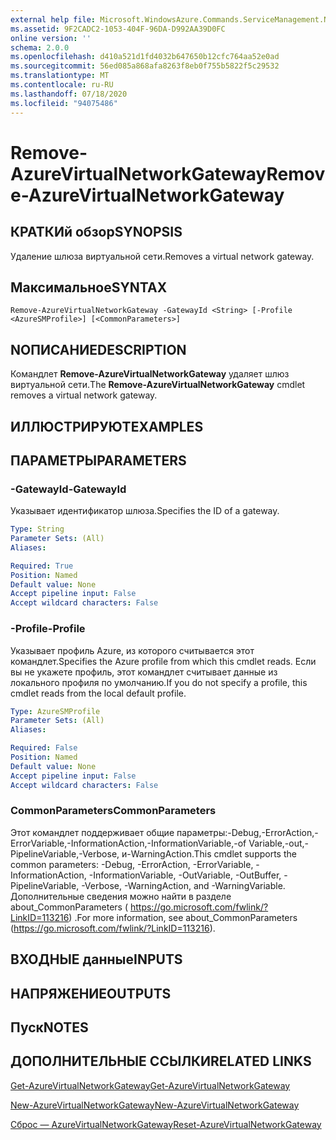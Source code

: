 ```yaml
---
external help file: Microsoft.WindowsAzure.Commands.ServiceManagement.Network.dll-Help.xml
ms.assetid: 9F2CADC2-1053-404F-96DA-D992AA39D0FC
online version: ''
schema: 2.0.0
ms.openlocfilehash: d410a521d1fd4032b647650b12cfc764aa52e0ad
ms.sourcegitcommit: 56ed085a868afa8263f8eb0f755b5822f5c29532
ms.translationtype: MT
ms.contentlocale: ru-RU
ms.lasthandoff: 07/18/2020
ms.locfileid: "94075486"
---
```

# <span data-ttu-id="b290a-101">Remove-AzureVirtualNetworkGateway</span><span class="sxs-lookup"><span data-stu-id="b290a-101">Remove-AzureVirtualNetworkGateway</span></span>

## <span data-ttu-id="b290a-102">КРАТКИй обзор</span><span class="sxs-lookup"><span data-stu-id="b290a-102">SYNOPSIS</span></span>
<span data-ttu-id="b290a-103">Удаление шлюза виртуальной сети.</span><span class="sxs-lookup"><span data-stu-id="b290a-103">Removes a virtual network gateway.</span></span>

## <span data-ttu-id="b290a-104">Максимальное</span><span class="sxs-lookup"><span data-stu-id="b290a-104">SYNTAX</span></span>

```
Remove-AzureVirtualNetworkGateway -GatewayId <String> [-Profile <AzureSMProfile>] [<CommonParameters>]
```

## <span data-ttu-id="b290a-105">NОПИСАНИЕ</span><span class="sxs-lookup"><span data-stu-id="b290a-105">DESCRIPTION</span></span>
<span data-ttu-id="b290a-106">Командлет **Remove-AzureVirtualNetworkGateway** удаляет шлюз виртуальной сети.</span><span class="sxs-lookup"><span data-stu-id="b290a-106">The **Remove-AzureVirtualNetworkGateway** cmdlet removes a virtual network gateway.</span></span>

## <span data-ttu-id="b290a-107">ИЛЛЮСТРИРУЮТ</span><span class="sxs-lookup"><span data-stu-id="b290a-107">EXAMPLES</span></span>

## <span data-ttu-id="b290a-108">ПАРАМЕТРЫ</span><span class="sxs-lookup"><span data-stu-id="b290a-108">PARAMETERS</span></span>

### <span data-ttu-id="b290a-109">-GatewayId</span><span class="sxs-lookup"><span data-stu-id="b290a-109">-GatewayId</span></span>
<span data-ttu-id="b290a-110">Указывает идентификатор шлюза.</span><span class="sxs-lookup"><span data-stu-id="b290a-110">Specifies the ID of a gateway.</span></span>

```yaml
Type: String
Parameter Sets: (All)
Aliases: 

Required: True
Position: Named
Default value: None
Accept pipeline input: False
Accept wildcard characters: False
```

### <span data-ttu-id="b290a-111">-Profile</span><span class="sxs-lookup"><span data-stu-id="b290a-111">-Profile</span></span>
<span data-ttu-id="b290a-112">Указывает профиль Azure, из которого считывается этот командлет.</span><span class="sxs-lookup"><span data-stu-id="b290a-112">Specifies the Azure profile from which this cmdlet reads.</span></span> <span data-ttu-id="b290a-113">Если вы не укажете профиль, этот командлет считывает данные из локального профиля по умолчанию.</span><span class="sxs-lookup"><span data-stu-id="b290a-113">If you do not specify a profile, this cmdlet reads from the local default profile.</span></span>

```yaml
Type: AzureSMProfile
Parameter Sets: (All)
Aliases: 

Required: False
Position: Named
Default value: None
Accept pipeline input: False
Accept wildcard characters: False
```

### <span data-ttu-id="b290a-114">CommonParameters</span><span class="sxs-lookup"><span data-stu-id="b290a-114">CommonParameters</span></span>
<span data-ttu-id="b290a-115">Этот командлет поддерживает общие параметры:-Debug,-ErrorAction,-ErrorVariable,-InformationAction,-InformationVariable,-of Variable,-out,-PipelineVariable,-Verbose, и-WarningAction.</span><span class="sxs-lookup"><span data-stu-id="b290a-115">This cmdlet supports the common parameters: -Debug, -ErrorAction, -ErrorVariable, -InformationAction, -InformationVariable, -OutVariable, -OutBuffer, -PipelineVariable, -Verbose, -WarningAction, and -WarningVariable.</span></span> <span data-ttu-id="b290a-116">Дополнительные сведения можно найти в разделе about_CommonParameters ( https://go.microsoft.com/fwlink/?LinkID=113216) .</span><span class="sxs-lookup"><span data-stu-id="b290a-116">For more information, see about_CommonParameters (https://go.microsoft.com/fwlink/?LinkID=113216).</span></span>

## <span data-ttu-id="b290a-117">ВХОДНЫЕ данные</span><span class="sxs-lookup"><span data-stu-id="b290a-117">INPUTS</span></span>

## <span data-ttu-id="b290a-118">НАПРЯЖЕНИЕ</span><span class="sxs-lookup"><span data-stu-id="b290a-118">OUTPUTS</span></span>

## <span data-ttu-id="b290a-119">Пуск</span><span class="sxs-lookup"><span data-stu-id="b290a-119">NOTES</span></span>

## <span data-ttu-id="b290a-120">ДОПОЛНИТЕЛЬНЫЕ ССЫЛКИ</span><span class="sxs-lookup"><span data-stu-id="b290a-120">RELATED LINKS</span></span>

[<span data-ttu-id="b290a-121">Get-AzureVirtualNetworkGateway</span><span class="sxs-lookup"><span data-stu-id="b290a-121">Get-AzureVirtualNetworkGateway</span></span>](./Get-AzureVirtualNetworkGateway.md)

[<span data-ttu-id="b290a-122">New-AzureVirtualNetworkGateway</span><span class="sxs-lookup"><span data-stu-id="b290a-122">New-AzureVirtualNetworkGateway</span></span>](./New-AzureVirtualNetworkGateway.md)

[<span data-ttu-id="b290a-123">Сброс — AzureVirtualNetworkGateway</span><span class="sxs-lookup"><span data-stu-id="b290a-123">Reset-AzureVirtualNetworkGateway</span></span>](./Reset-AzureVirtualNetworkGateway.md)


